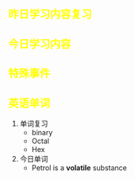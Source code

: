 ## <font color="yellow">昨日学习内容复习</font>
## <font color="yellow">今日学习内容</font>
## <font color="yellow">特殊事件</font>
## <font color="yellow">英语单词</font>
1. 单词复习
	- binary
	- Octal
	- Hex
1. 今日单词
	- Petrol is a **volatile** substance


